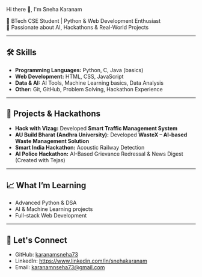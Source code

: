  Hi there 👋, I'm Sneha Karanam

🌟 BTech CSE Student | Python & Web Development Enthusiast  
🚀 Passionate about AI, Hackathons & Real-World Projects  

---

## 🛠 Skills

- **Programming Languages:** Python, C, Java (basics)  
- **Web Development:** HTML, CSS, JavaScript  
- **Data & AI:** AI Tools, Machine Learning basics, Data Analysis  
- **Other:** Git, GitHub, Problem Solving, Hackathon Experience  

---

## 🚀 Projects & Hackathons

- **Hack with Vizag:** Developed **Smart Traffic Management System**  
- **AU Build Bharat (Andhra University):** Developed **WasteX – AI-based Waste Management Solution**  
- **Smart India Hackathon:** Acoustic Railway Detection  
- **AI Police Hackathon:** AI-Based Grievance Redressal & News Digest (Created with Tejas)  

---

## 📈 What I’m Learning

- Advanced Python & DSA  
- AI & Machine Learning projects  
- Full-stack Web Development  

---

## 🤝 Let's Connect

- GitHub: [karanamsneha73](https://github.com/karanamsneha73)  
- LinkedIn: https://www.linkedin.com/in/snehakaranam  
- Email: karanamnseha73@gmail.com  


